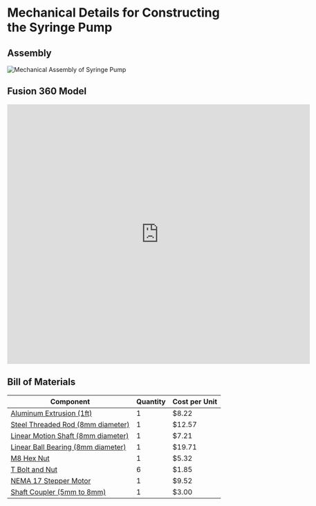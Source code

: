 # Mechanical Details for Constructing the Syringe Pump

## Assembly
![Mechanical Assembly of Syringe Pump](/Syringe-Pump/Assets/IMG_3468.jpg)

## Fusion 360 Model
<iframe src="https://vanderbilt389.autodesk360.com/shares/public/SH919a0QTf3c32634dcf4de239e1424c3ff9?mode=embed" width="700" height="600" allowfullscreen="true" webkitallowfullscreen="true" mozallowfullscreen="true"  frameborder="0"></iframe>

## Bill of Materials
Component    | Quantity      | Cost per Unit
------------ | ------------- | -------------
[Aluminum Extrusion (1ft)](https://www.mcmaster.com/47065T107/) | 1 | $8.22
[Steel Threaded Rod (8mm diameter)](https://www.mcmaster.com/1078N32/) | 1 | $12.57
[Linear Motion Shaft (8mm diameter)](https://www.mcmaster.com/6112K44/) | 1 | $7.21
[Linear Ball Bearing (8mm diameter)](https://www.mcmaster.com/61205K75/) | 1 | $19.71
[M8 Hex Nut](https://www.mcmaster.com/90592A022/) | 1 | $5.32
[T Bolt and Nut](https://www.mcmaster.com/47065T139/) | 6 | $1.85
[NEMA 17 Stepper Motor](https://www.omc-stepperonline.com/nema-17-stepper-motor/)| 1 | $9.52
[Shaft Coupler (5mm to 8mm)](https://www.amazon.com/Ogrmar-Flexible-Couplings-Printer-Machine/dp/B074NSDHV3/ref=asc_df_B074NSDHV3/?tag=hyprod-20&linkCode=df0&hvadid=241981136288&hvpos=&hvnetw=g&hvrand=13981817668903659503&hvpone=&hvptwo=&hvqmt=&hvdev=c&hvdvcmdl=&hvlocint=&hvlocphy=9013196&hvtargid=pla-601968284592&psc=1) | 1 | $3.00
